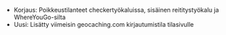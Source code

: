 
- Korjaus: Poikkeustilanteet checkertyökaluissa, sisäinen reititystyökalu ja WhereYouGo-silta
- Uusi: Lisätty viimeisin geocaching.com kirjautumistila tilasivulle
